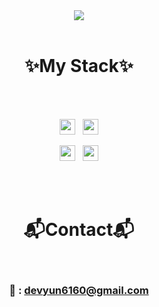 <div align="center"><img src="https://capsule-render.vercel.app/api?type=waving&color=timeGradient&height=300&section=header&text=JeongHyun_Yun%20&fontSize=60&animation=twinkling&fontAlignY=42"></div>
<br>

# <div align="center">✨My Stack✨</div>

<br>
<br>
<p align="center"><img src="https://img.shields.io/badge/Java-f55354?style=flat-square&logo=Java&logoColor=white" height="25">&nbsp;&nbsp;&nbsp;<img src="https://img.shields.io/badge/JavaScript-ffcc00?style=flat-square&logo=JavaScript&logoColor=white" height="25"></p>
<p align="center"><img src="https://img.shields.io/badge/SpringBoot-7fc638?style=flat-square&logo=Springboot&logoColor=white" height="25">&nbsp;&nbsp;&nbsp;<img src="https://img.shields.io/badge/Spring-7fc638?style=flat-square&logo=Spring&logoColor=white" height="25"></p>
<br>
<br>

# <div align="center">📬Contact📬</div>

<br>

### <div align="center">📧 : devyun6160@gmail.com</div>
